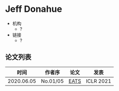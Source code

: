 # Jeff Donahue

- 机构
  - ?
- 链接
  - ?

## 论文列表

| 时间 | 作者序 | 论文 | 发表 |
|:-:|:-:|---|---|
| 2020.06.05 | No.01/05 | [EATS](../Models/E2E/2020.06.05_EATS.md) | ICLR 2021 |

